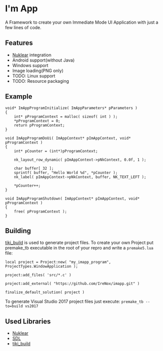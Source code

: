 # I'm App

A Framework to create your own Immediate Mode UI Application with just a few lines of code.

## Features

- [Nuklear](https://github.com/Immediate-Mode-UI/Nuklear) integration
- Android support(without Java)
- Windows support
- Image loading(PNG only)
- TODO: Linux support
- TODO: Resource packaging

## Example

```
void* ImAppProgramInitialize( ImAppParameters* pParameters )
{
	int* pProgramContext = malloc( sizeof( int ) );
	*pProgramContext = 0;
	return pProgramContext;
}

void ImAppProgramDoUi( ImAppContext* pImAppContext, void* pProgramContext )
{
	int* pCounter = (int*)pProgramContext;

	nk_layout_row_dynamic( pImAppContext->pNkContext, 0.0f, 1 );
	
	char buffer[ 32 ];
	sprintf( buffer, "Hello World %d", *pCounter );
	nk_label( pImAppContext->pNkContext, buffer, NK_TEXT_LEFT );
	
	*pCounter++;
}

void ImAppProgramShutdown( ImAppContext* pImAppContext, void* pProgramContext )
{
	free( pProgramContext );
}
```

## Building

[tiki_build](https://github.com/IreNox/tiki_build) is used to generate project files. To create your own Project put premake_tb executable in the root of your repro and write a `premake5.lua` file:

```
local project = Project:new( "my_imapp_program", ProjectTypes.WindowApplication );

project:add_files( 'src/*.c' )

project:add_external( "https://github.com/IreNox/imapp.git" )

finalize_default_solution( project )
```

To generate Visual Studio 2017 project files just execute: `premake_tb --to=build vs2017`

## Used Libraries

- [Nuklear](https://github.com/Immediate-Mode-UI/Nuklear)
- [SDL](https://www.libsdl.org/)
- [tiki_build](https://github.com/IreNox/tiki_build)
